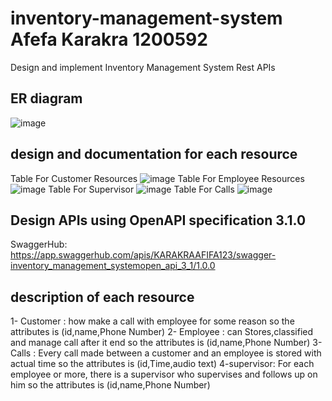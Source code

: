 # inventory-management-system Afefa Karakra 1200592
Design and implement Inventory Management System Rest APIs

## ER diagram
![image](https://github.com/afefa-karakra/inventory-management-system/assets/121513237/81196fb3-0cd7-4c04-a0b6-9fd753d8d81e)

## design and documentation for each resource
Table For Customer Resources
![image](https://github.com/afefa-karakra/inventory-management-system/assets/121513237/4cf275c1-eedc-4d37-9e36-77af66a2c661)
Table For Employee Resources
![image](https://github.com/afefa-karakra/inventory-management-system/assets/121513237/22cf5a62-a1ee-4556-9c63-6bd2e4459e94) 
Table For  Supervisor
![image](https://github.com/afefa-karakra/inventory-management-system/assets/121513237/73c3cc9a-afe7-4396-bf69-61e1ba3d22a5)
Table For Calls
![image](https://github.com/afefa-karakra/inventory-management-system/assets/121513237/79056127-72f4-4370-9044-78b99ca33dd6)

## Design APIs using OpenAPI specification 3.1.0 
SwaggerHub: https://app.swaggerhub.com/apis/KARAKRAAFIFA123/swagger-inventory_management_systemopen_api_3_1/1.0.0 

## description of each resource
1- Customer : how make a call with employee for some reason so the attributes is (id,name,Phone Number)
2- Employee : can Stores,classified and manage call after it end so the attributes is (id,name,Phone Number)
3- Calls : Every call made between a customer and an employee is stored with actual time  so the attributes is (id,Time,audio text) 
4-supervisor:  For each employee or more, there is a supervisor who supervises and follows up on him so the attributes is (id,name,Phone Number)








